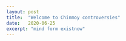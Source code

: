 ```yaml
---
layout: post
title:  "Welcome to Chinmoy controversies"
date:   2020-06-25
excerpt: "mind form existnow"
---
```

